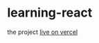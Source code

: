 # learning-react

the project <a href="https://learning-react-repo.vercel.app" target="_blank" rel="noopener noreferrer">live on vercel</a>
